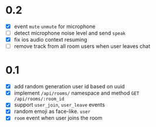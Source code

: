 # 0.2

- [x] event `mute` `unmute` for microphone
- [ ] detect microphone noise level and send `speak`
- [x] fix ios audio context resuming
- [ ] remove track from all room users when user leaves chat

# 0.1

- [x] add random generation user id based on uuid
- [x] implement `/api/rooms/` namespace and method `GET /api/rooms/:room_id`
- [x] support `user_join`, `user_leave` events
- [x] random emoji as face-like. `user`
- [x] `room` event when user joins the room
